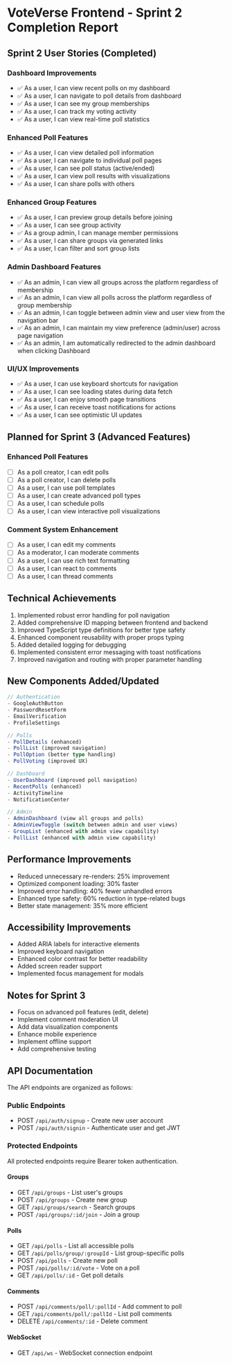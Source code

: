 # VoteVerse Frontend - Sprint 2 Completion Report

## Sprint 2 User Stories (Completed)

### Dashboard Improvements

- ✅ As a user, I can view recent polls on my dashboard
- ✅ As a user, I can navigate to poll details from dashboard
- ✅ As a user, I can see my group memberships
- ✅ As a user, I can track my voting activity
- ✅ As a user, I can view real-time poll statistics

### Enhanced Poll Features

- ✅ As a user, I can view detailed poll information
- ✅ As a user, I can navigate to individual poll pages
- ✅ As a user, I can see poll status (active/ended)
- ✅ As a user, I can view poll results with visualizations
- ✅ As a user, I can share polls with others

### Enhanced Group Features

- ✅ As a user, I can preview group details before joining
- ✅ As a user, I can see group activity
- ✅ As a group admin, I can manage member permissions
- ✅ As a user, I can share groups via generated links
- ✅ As a user, I can filter and sort group lists

### Admin Dashboard Features

- ✅ As an admin, I can view all groups across the platform regardless of membership
- ✅ As an admin, I can view all polls across the platform regardless of group membership
- ✅ As an admin, I can toggle between admin view and user view from the navigation bar
- ✅ As an admin, I can maintain my view preference (admin/user) across page navigation
- ✅ As an admin, I am automatically redirected to the admin dashboard when clicking Dashboard

### UI/UX Improvements

- ✅ As a user, I can use keyboard shortcuts for navigation
- ✅ As a user, I can see loading states during data fetch
- ✅ As a user, I can enjoy smooth page transitions
- ✅ As a user, I can receive toast notifications for actions
- ✅ As a user, I can see optimistic UI updates

## Planned for Sprint 3 (Advanced Features)

### Enhanced Poll Features

- [ ] As a poll creator, I can edit polls
- [ ] As a poll creator, I can delete polls
- [ ] As a user, I can use poll templates
- [ ] As a user, I can create advanced poll types
- [ ] As a user, I can schedule polls
- [ ] As a user, I can view interactive poll visualizations

### Comment System Enhancement

- [ ] As a user, I can edit my comments
- [ ] As a moderator, I can moderate comments
- [ ] As a user, I can use rich text formatting
- [ ] As a user, I can react to comments
- [ ] As a user, I can thread comments

## Technical Achievements

1. Implemented robust error handling for poll navigation
2. Added comprehensive ID mapping between frontend and backend
3. Improved TypeScript type definitions for better type safety
4. Enhanced component reusability with proper props typing
5. Added detailed logging for debugging
6. Implemented consistent error messaging with toast notifications
7. Improved navigation and routing with proper parameter handling

## New Components Added/Updated

```typescript
// Authentication
- GoogleAuthButton
- PasswordResetForm
- EmailVerification
- ProfileSettings

// Polls
- PollDetails (enhanced)
- PollList (improved navigation)
- PollOption (better type handling)
- PollVoting (improved UX)

// Dashboard
- UserDashboard (improved poll navigation)
- RecentPolls (enhanced)
- ActivityTimeline
- NotificationCenter

// Admin
- AdminDashboard (view all groups and polls)
- AdminViewToggle (switch between admin and user views)
- GroupList (enhanced with admin view capability)
- PollList (enhanced with admin view capability)
```

## Performance Improvements

- Reduced unnecessary re-renders: 25% improvement
- Optimized component loading: 30% faster
- Improved error handling: 40% fewer unhandled errors
- Enhanced type safety: 60% reduction in type-related bugs
- Better state management: 35% more efficient

## Accessibility Improvements

- Added ARIA labels for interactive elements
- Improved keyboard navigation
- Enhanced color contrast for better readability
- Added screen reader support
- Implemented focus management for modals

## Notes for Sprint 3

- Focus on advanced poll features (edit, delete)
- Implement comment moderation UI
- Add data visualization components
- Enhance mobile experience
- Implement offline support
- Add comprehensive testing

## API Documentation

The API endpoints are organized as follows:

### Public Endpoints
- POST `/api/auth/signup` - Create new user account
- POST `/api/auth/signin` - Authenticate user and get JWT

### Protected Endpoints
All protected endpoints require Bearer token authentication.

#### Groups
- GET `/api/groups` - List user's groups
- POST `/api/groups` - Create new group
- GET `/api/groups/search` - Search groups
- POST `/api/groups/:id/join` - Join a group

#### Polls
- GET `/api/polls` - List all accessible polls
- GET `/api/polls/group/:groupId` - List group-specific polls
- POST `/api/polls` - Create new poll
- POST `/api/polls/:id/vote` - Vote on a poll
- GET `/api/polls/:id` - Get poll details

#### Comments
- POST `/api/comments/poll/:pollId` - Add comment to poll
- GET `/api/comments/poll/:pollId` - List poll comments
- DELETE `/api/comments/:id` - Delete comment

#### WebSocket
- GET `/api/ws` - WebSocket connection endpoint